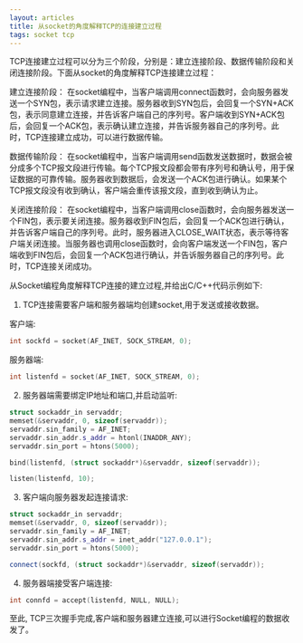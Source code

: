 ```yaml
---
layout: articles
title: 从socket的角度解释TCP的连接建立过程
tags: socket tcp 
---
```

TCP连接建立过程可以分为三个阶段，分别是：建立连接阶段、数据传输阶段和关闭连接阶段。下面从socket的角度解释TCP连接建立过程：

建立连接阶段：
在socket编程中，当客户端调用connect函数时，会向服务器发送一个SYN包，表示请求建立连接。服务器收到SYN包后，会回复一个SYN+ACK包，表示同意建立连接，并告诉客户端自己的序列号。客户端收到SYN+ACK包后，会回复一个ACK包，表示确认建立连接，并告诉服务器自己的序列号。此时，TCP连接建立成功，可以进行数据传输。

数据传输阶段：
在socket编程中，当客户端调用send函数发送数据时，数据会被分成多个TCP报文段进行传输。每个TCP报文段都会带有序列号和确认号，用于保证数据的可靠传输。服务器收到数据后，会发送一个ACK包进行确认。如果某个TCP报文段没有收到确认，客户端会重传该报文段，直到收到确认为止。

关闭连接阶段：
在socket编程中，当客户端调用close函数时，会向服务器发送一个FIN包，表示要关闭连接。服务器收到FIN包后，会回复一个ACK包进行确认，并告诉客户端自己的序列号。此时，服务器进入CLOSE_WAIT状态，表示等待客户端关闭连接。当服务器也调用close函数时，会向客户端发送一个FIN包，客户端收到FIN包后，会回复一个ACK包进行确认，并告诉服务器自己的序列号。此时，TCP连接关闭成功。


从Socket编程角度解释TCP连接的建立过程,并给出C/C++代码示例如下:

1. TCP连接需要客户端和服务器端均创建socket,用于发送或接收数据。

客户端:
```cpp
int sockfd = socket(AF_INET, SOCK_STREAM, 0);
```
服务器端:
```cpp
int listenfd = socket(AF_INET, SOCK_STREAM, 0);
```

2. 服务器端需要绑定IP地址和端口,并启动监听:
```cpp 
struct sockaddr_in servaddr;
memset(&servaddr, 0, sizeof(servaddr));
servaddr.sin_family = AF_INET;
servaddr.sin_addr.s_addr = htonl(INADDR_ANY);
servaddr.sin_port = htons(5000);

bind(listenfd, (struct sockaddr*)&servaddr, sizeof(servaddr));

listen(listenfd, 10);
```

3. 客户端向服务器发起连接请求:
```cpp
struct sockaddr_in servaddr; 
memset(&servaddr, 0, sizeof(servaddr));
servaddr.sin_family = AF_INET;
servaddr.sin_addr.s_addr = inet_addr("127.0.0.1");
servaddr.sin_port = htons(5000);

connect(sockfd, (struct sockaddr*)&servaddr, sizeof(servaddr));
```

4. 服务器端接受客户端连接:
```cpp
int connfd = accept(listenfd, NULL, NULL);
```

至此, TCP三次握手完成,客户端和服务器建立连接,可以进行Socket编程的数据收发了。